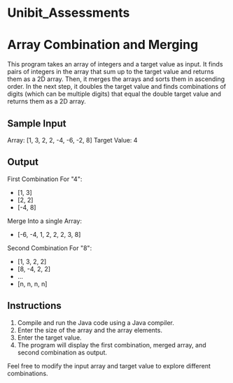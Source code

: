 # Unibit_Assessments
# Array Combination and Merging

This program takes an array of integers and a target value as input. It finds pairs of integers in the array that sum up to the target value and returns them as a 2D array. Then, it merges the arrays and sorts them in ascending order. In the next step, it doubles the target value and finds combinations of digits (which can be multiple digits) that equal the double target value and returns them as a 2D array.

## Sample Input

Array: [1, 3, 2, 2, -4, -6, -2, 8]
Target Value: 4

## Output

First Combination For "4":
- [1, 3]
- [2, 2]
- [-4, 8]


Merge Into a single Array:
- [-6, -4, 1, 2, 2, 2, 3, 8]

Second Combination For "8":
- [1, 3, 2, 2]
- [8, -4, 2, 2]
- ...
- [n, n, n, n]

## Instructions

1. Compile and run the Java code using a Java compiler.
2. Enter the size of the array and the array elements.
3. Enter the target value.
4. The program will display the first combination, merged array, and second combination as output.

Feel free to modify the input array and target value to explore different combinations.

